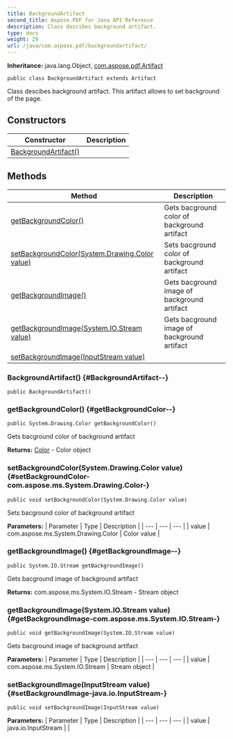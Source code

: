 ```yaml
---
title: BackgroundArtifact
second_title: Aspose.PDF for Java API Reference
description: Class descibes background artifact.
type: docs
weight: 29
url: /java/com.aspose.pdf/backgroundartifact/
---
```

**Inheritance:**
java.lang.Object, [com.aspose.pdf.Artifact](../../com.aspose.pdf/artifact)
```
public class BackgroundArtifact extends Artifact
```

Class descibes background artifact. This artifact allows to set background of the page.
## Constructors

| Constructor | Description |
| --- | --- |
| [BackgroundArtifact()](#BackgroundArtifact--) |  |
## Methods

| Method | Description |
| --- | --- |
| [getBackgroundColor()](#getBackgroundColor--) | Gets bacground color of background artifact |
| [setBackgroundColor(System.Drawing.Color value)](#setBackgroundColor-com.aspose.ms.System.Drawing.Color-) | Sets bacground color of background artifact |
| [getBackgroundImage()](#getBackgroundImage--) | Gets bacground image of background artifact |
| [getBackgroundImage(System.IO.Stream value)](#getBackgroundImage-com.aspose.ms.System.IO.Stream-) | Gets bacground image of background artifact |
| [setBackgroundImage(InputStream value)](#setBackgroundImage-java.io.InputStream-) |  |
### BackgroundArtifact() {#BackgroundArtifact--}
```
public BackgroundArtifact()
```


### getBackgroundColor() {#getBackgroundColor--}
```
public System.Drawing.Color getBackgroundColor()
```


Gets bacground color of background artifact

**Returns:**
[Color](../../com.aspose.ms.system.drawing/color) - Color object
### setBackgroundColor(System.Drawing.Color value) {#setBackgroundColor-com.aspose.ms.System.Drawing.Color-}
```
public void setBackgroundColor(System.Drawing.Color value)
```


Sets bacground color of background artifact

**Parameters:**
| Parameter | Type | Description |
| --- | --- | --- |
| value | com.aspose.ms.System.Drawing.Color | Color value |

### getBackgroundImage() {#getBackgroundImage--}
```
public System.IO.Stream getBackgroundImage()
```


Gets bacground image of background artifact

**Returns:**
com.aspose.ms.System.IO.Stream - Stream object
### getBackgroundImage(System.IO.Stream value) {#getBackgroundImage-com.aspose.ms.System.IO.Stream-}
```
public void getBackgroundImage(System.IO.Stream value)
```


Gets bacground image of background artifact

**Parameters:**
| Parameter | Type | Description |
| --- | --- | --- |
| value | com.aspose.ms.System.IO.Stream | Stream object |

### setBackgroundImage(InputStream value) {#setBackgroundImage-java.io.InputStream-}
```
public void setBackgroundImage(InputStream value)
```




**Parameters:**
| Parameter | Type | Description |
| --- | --- | --- |
| value | java.io.InputStream |  |

